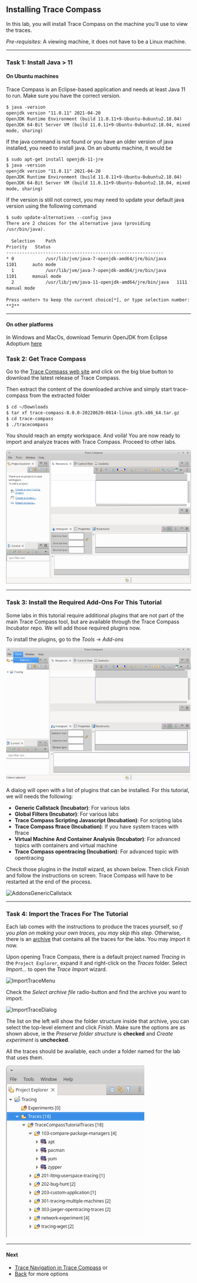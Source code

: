 ## Installing Trace Compass

In this lab, you will install Trace Compass on the machine you'll use to view the traces.

*Pre-requisites*: A viewing machine, it does not have to be a Linux machine.

- - -

### Task 1: Install Java > 11

#### On Ubuntu machines

Trace Compass is an Eclipse-based application and needs at least Java 11 to run. Make sure you have the correct version.

```
$ java -version
openjdk version "11.0.11" 2021-04-20
OpenJDK Runtime Environment (build 11.0.11+9-Ubuntu-0ubuntu2.18.04)
OpenJDK 64-Bit Server VM (build 11.0.11+9-Ubuntu-0ubuntu2.18.04, mixed mode, sharing)
```

If the java command is not found or you have an older version of java installed, you need to install java. On an ubuntu machine, it would be

```
$ sudo apt-get install openjdk-11-jre
$ java -version
openjdk version "11.0.11" 2021-04-20
OpenJDK Runtime Environment (build 11.0.11+9-Ubuntu-0ubuntu2.18.04)
OpenJDK 64-Bit Server VM (build 11.0.11+9-Ubuntu-0ubuntu2.18.04, mixed mode, sharing)
```

If the version is still not correct, you may need to update your default java version using the following command

```
$ sudo update-alternatives --config java
There are 2 choices for the alternative java (providing /usr/bin/java).

  Selection    Path                                            Priority   Status
------------------------------------------------------------
* 0            /usr/lib/jvm/java-7-openjdk-amd64/jre/bin/java      1101      auto mode
  1            /usr/lib/jvm/java-7-openjdk-amd64/jre/bin/java      1101      manual mode
  2            /usr/lib/jvm/java-11-openjdk-amd64/jre/bin/java   1111      manual mode

Press <enter> to keep the current choice[*], or type selection number: **2**
```

- - -

#### On other platforms

In Windows and MacOs, download Temurin OpenJDK from Eclipse Adoptium [here](https://adoptium.net/)

### Task 2: Get Trace Compass

Go to the [Trace Compass web site](http://tracecompass.org) and click on the big blue button to download the latest release of Trace Compass.

Then extract the content of the downloaded archive and simply start trace-compass from the extracted folder

```
$ cd ~/Downloads
$ tar xf trace-compass-8.0.0-20220620-0814-linux.gtk.x86_64.tar.gz
$ cd trace-compass
$ ./tracecompass
```

You should reach an empty workspace. And voilà! You are now ready to import and analyze traces with Trace Compass. Proceed to other labs.

![empty workspace](screenshots/emptyWorkspace.png "Trace Compass empty workspace")

- - -

### Task 3: Install the Required Add-Ons For This Tutorial

Some labs in this tutorial require additional plugins that are not part of the main Trace Compass tool, but are available through the Trace Compass Incubator repo.  We will add those required plugins now.

To install the plugins, go to the *Tools* -> *Add-ons*

![Addons](screenshots/addons.png "Addons")

A dialog will open with a list of plugins that can be installed. For this tutorial, we will needs the following:

* **Generic Callstack (Incubator)**: For various labs
* **Global Filters (Incubator)**: For various labs
* **Trace Compass Scripting Javascript (Incubation)**: For scripting labs
* **Trace Compass ftrace (Incubation)**: If you have system traces with ftrace
* **Virtual Machine And Container Analysis (Incubator)**: For advanced topics with containers and virtual machine
* **Trace Compass opentracing (Incubation)**: For advanced topic with opentracing

Check those plugins in the *Install* wizard, as shown below. Then click *Finish* and follow the instructions on screen. Trace Compass will have to be restarted at the end of the process.

![AddonsGenericCallstack](screenshots/genericCallStackAddons.png "Addons GenericCallstack")

- - -

### Task 4: Import the Traces For The Tutorial

Each lab comes with the instructions to produce the traces yourself, so *if you plan on making your own traces, you may skip this step*. Otherwise, there is an [archive](../TraceCompassTutorialTraces.tgz) that contains all the traces for the labs. You may import it now.

Upon opening Trace Compass, there is a default project named *Tracing* in the ``Project Explorer``, expand it and right-click on the *Traces* folder. Select *Import...* to open the *Trace Import* wizard.

![ImportTraceMenu](screenshots/importTraceMenu.png "Trace Compass Import Trace Menu")

Check the *Select archive file* radio-button and find the archive you want to import.

![ImportTraceDialog](screenshots/importTraceDialog.png "Trace Compass Import Trace Dialog")

The list on the left will show the folder structure inside that archive, you can select the top-level element and click *Finish*. Make sure the options are as shown above, ie the *Preserve folder structure* is **checked** and *Create experiment* is **unchecked**.

All the traces should be available, each under a folder named for the lab that uses them.

![AllTracesJustImported](screenshots/tutorialTracesImported.png "Tutorial Traces Imported")

- - -

#### Next

* [Trace Navigation in Trace Compass](../101-analyze-system-trace-in-tracecompass)
or
* [Back](../) for more options
